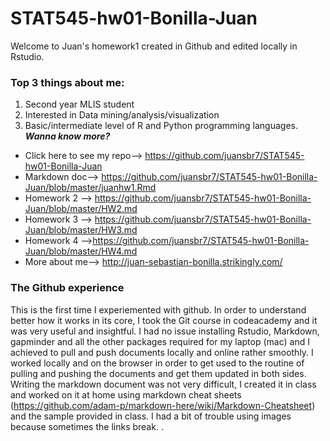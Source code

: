 # STAT545-hw01-Bonilla-Juan


Welcome to Juan's homework1 created in Github and edited locally in Rstudio.

### Top 3 things about me: ###
1) Second year MLIS student 
2) Interested in Data mining/analysis/visualization 
3) Basic/intermediate level of R and Python programming languages.   
***Wanna know more?*** 
* Click here to see my repo--> https://github.com/juansbr7/STAT545-hw01-Bonilla-Juan
* Markdown doc--> https://github.com/juansbr7/STAT545-hw01-Bonilla-Juan/blob/master/juanhw1.Rmd
* Homework 2 --> https://github.com/juansbr7/STAT545-hw01-Bonilla-Juan/blob/master/HW2.md
* Homework 3 --> https://github.com/juansbr7/STAT545-hw01-Bonilla-Juan/blob/master/HW3.md
* Homework 4 -->https://github.com/juansbr7/STAT545-hw01-Bonilla-Juan/blob/master/HW4.md
* More about me-->  http://juan-sebastian-bonilla.strikingly.com/


### The Github experience ###
This is the first time I experiemented with github. In order to understand better how it works in its core, I took the Git course in codeacademy and it was very useful and insightful. I had no issue installing Rstudio, Markdown, gapminder and all the other packages required for my laptop (mac) and I achieved to pull and push documents locally and online rather smoothly. I worked locally and on the browser in order to get used to the routine of pulling and pushing the documents and get them updated in both sides. 
Writing the markdown document was not very difficult, I created it in class and worked on it at home using markdown cheat sheets (https://github.com/adam-p/markdown-here/wiki/Markdown-Cheatsheet) and the sample provided in class. I had a bit of trouble using images because sometimes the links break. .

